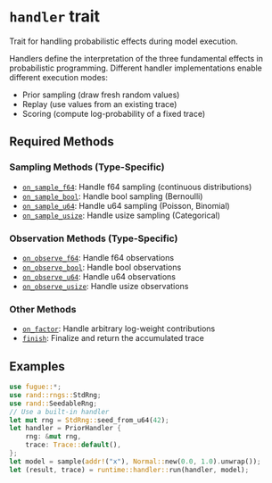 # `handler` trait

Trait for handling probabilistic effects during model execution.

Handlers define the interpretation of the three fundamental effects in probabilistic programming. Different handler implementations enable different execution modes:

- Prior sampling (draw fresh random values)
- Replay (use values from an existing trace)
- Scoring (compute log-probability of a fixed trace)

## Required Methods

### Sampling Methods (Type-Specific)

- [`on_sample_f64`](Self::on_sample_f64): Handle f64 sampling (continuous distributions)
- [`on_sample_bool`](Self::on_sample_bool): Handle bool sampling (Bernoulli)
- [`on_sample_u64`](Self::on_sample_u64): Handle u64 sampling (Poisson, Binomial)
- [`on_sample_usize`](Self::on_sample_usize): Handle usize sampling (Categorical)

### Observation Methods (Type-Specific)

- [`on_observe_f64`](Self::on_observe_f64): Handle f64 observations
- [`on_observe_bool`](Self::on_observe_bool): Handle bool observations
- [`on_observe_u64`](Self::on_observe_u64): Handle u64 observations
- [`on_observe_usize`](Self::on_observe_usize): Handle usize observations

### Other Methods

- [`on_factor`](Self::on_factor): Handle arbitrary log-weight contributions
- [`finish`](Self::finish): Finalize and return the accumulated trace

## Examples

```rust
use fugue::*;
use rand::rngs::StdRng;
use rand::SeedableRng;
// Use a built-in handler
let mut rng = StdRng::seed_from_u64(42);
let handler = PriorHandler {
    rng: &mut rng,
    trace: Trace::default(),
};
let model = sample(addr!("x"), Normal::new(0.0, 1.0).unwrap());
let (result, trace) = runtime::handler::run(handler, model);
```
